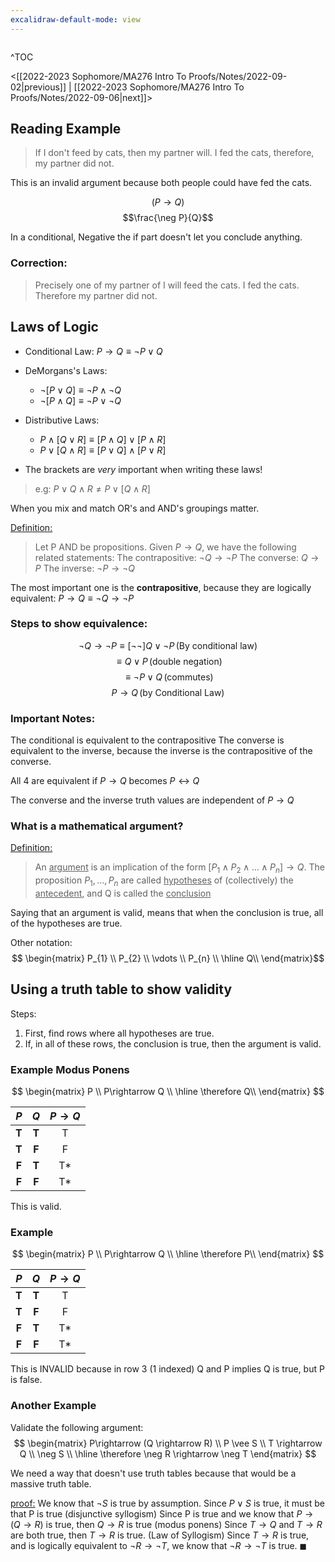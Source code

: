```yaml
---
excalidraw-default-mode: view
---
```



```toc

```

^TOC

<[[2022-2023 Sophomore/MA276 Intro To Proofs/Notes/2022-09-02|previous]] | [[2022-2023 Sophomore/MA276 Intro To Proofs/Notes/2022-09-06|next]]>

## Reading Example

> If I don't feed by cats, then my partner will. 
> I fed the cats, therefore, my partner did not.

This is an invalid argument because both people could have fed the cats.

$$(P\rightarrow Q)$$
$$\frac{\neg P}{Q}$$

In a conditional, Negative the if part doesn't let you conclude anything.

### Correction:
>Precisely one of my partner of I will feed the cats.
>I fed the cats.
>Therefore my partner did not.

## Laws of Logic
- Conditional Law: $P \rightarrow Q \equiv \neg P \vee Q$
- DeMorgans's Laws:
	- $\neg [P \vee Q] \equiv \neg P \wedge \neg Q$
	- $\neg [P \wedge Q] \equiv \neg P \vee \neg Q$
- Distributive Laws:
	- $P \wedge [Q \vee R] \equiv [P \wedge Q] \vee [P \wedge R]$
	- $P\vee [Q\wedge R] \equiv [P \vee Q]\wedge[P\vee R]$

- The brackets are *very* important when writing these laws!

>e.g:  $P \vee Q \wedge R \neq P \vee [Q \wedge R]$

When you mix and match OR's and AND's groupings matter.


<u>Definition:</u>
> Let P AND  be propositions. Given $P\rightarrow Q$, we have the following related statements:
> The contrapositive: $\neg Q \rightarrow \neg P$
> The converse: $Q \rightarrow P$
> The inverse: $\neg P \rightarrow \neg Q$

The most important one is the **contrapositive**, because they are logically equivalent: $P\rightarrow Q \equiv \neg Q\rightarrow \neg P$

### Steps to show equivalence: 
$$
\neg Q \rightarrow \neg P \equiv [\neg\neg]Q \vee \neg P\,
 \text{(By conditional law)}$$
$$\equiv Q\vee P\,\text{(double negation)}$$
$$\equiv \neg P\vee Q\,\text{(commutes)}$$
$$P \rightarrow Q\,\text{(by Conditional Law)}
$$

### Important Notes:
The conditional is equivalent to the contrapositive
The converse is equivalent to the inverse, because the inverse is the contrapositive of the converse.

All 4 are equivalent if $P\rightarrow Q$ becomes $P \leftrightarrow Q$

The converse and the inverse truth values are independent of $P\rightarrow Q$


### What is a mathematical argument?
<u>Definition:</u>
> An <u>argument</u> is an implication of the form $[P_1\wedge P_2\wedge ... \wedge P_n] \rightarrow Q$.
> The proposition $P_1,...,P_n$ are called <u>hypotheses</u> of (collectively) the <u>antecedent</u>, and Q is called the <u>conclusion</u>

Saying that an argument is valid, means that when the conclusion is true, all of the hypotheses are true.

Other notation: $$
\begin{matrix}
           P_{1} \\
           P_{2} \\
           \vdots \\
           P_{n} \\
           \hline 
           Q\\
         \end{matrix}$$

## Using a truth table to show validity

Steps:
1. First, find rows where all hypotheses are true.
2. If, in all of these rows, the conclusion is true, then the argument is valid.

### Example Modus Ponens

$$
\begin{matrix}
           P \\
           P\rightarrow Q \\
           \hline 
           \therefore Q\\
         \end{matrix}
$$

| $P$ | $Q$ | $P \rightarrow Q$  |
|:---:| :----: | :----: | 
| **T** | **T** | T | 
| **T** | **F** |  F |
| **F** | **T** | T* | 
| **F** | **F** | T* | 

This is valid.

### Example
$$
\begin{matrix}
           P \\
           P\rightarrow Q \\
           \hline 
           \therefore P\\
         \end{matrix}
$$

| $P$ | $Q$ | $P \rightarrow Q$  |
|:---:| :----: | :----: | 
| **T** | **T** | T | 
| **T** | **F** |  F |
| **F** | **T** | T* | 
| **F** | **F** | T* | 

This is INVALID because in row 3 (1 indexed) Q and P implies Q is true, but P is false. 

### Another Example
Validate the following argument:
$$
\begin{matrix}
		P\rightarrow (Q \rightarrow R) \\
		P \vee S \\
		T \rightarrow Q \\
		\neg S \\
		\hline
		\therefore \neg R \rightarrow \neg T
\end{matrix}
$$

We need a way that doesn't use truth tables because that would be a massive truth table.

<u>proof:</u> We know that $\neg S$ is true by assumption. Since $P \vee S$ is true, it must be that P is true (disjunctive syllogism) Since P is true and we know that $P \rightarrow (Q\rightarrow R)$ is true, then $Q \rightarrow R$ is true (modus ponens) Since $T \rightarrow Q$ and $T \rightarrow R$ are both true, then $T\rightarrow R$ is true. (Law of Syllogism) Since $T \rightarrow R$ is true, and is logically equivalent to $\neg R \rightarrow \neg T$, we know that $\neg R \rightarrow \neg T$ is true. $\blacksquare$